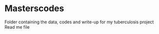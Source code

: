 # Masterscodes
Folder containing the data, codes and write-up for my tuberculosis project
Read me file
